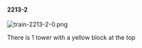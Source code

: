 #### 2213-2
![train-2213-2-0.png](https://github.com/lil-lab/nlvr/raw/master/nlvr/train/images/56/train-2213-2-0.png "train-2213-2-0.png")

There is 1 tower with a yellow block at the top